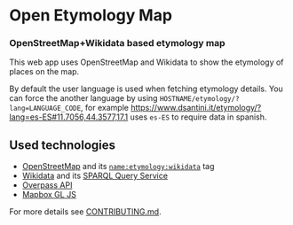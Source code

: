 # Open Etymology Map
### OpenStreetMap+Wikidata based etymology map

This web app uses OpenStreetMap and Wikidata to show the etymology of places on the map.

By default the user language is used when fetching etymology details. You can force the another language by using `HOSTNAME/etymology/?lang=LANGUAGE_CODE`, for example https://www.dsantini.it/etymology/?lang=es-ES#11.7056,44.3577,17.1 uses `es-ES` to require data in spanish.

## Used technologies

- [OpenStreetMap](https://www.openstreetmap.org/about) and its [`name:etymology:wikidata`](https://wiki.openstreetmap.org/wiki/Key:name:etymology:wikidata) tag
- [Wikidata](https://www.wikidata.org/wiki/Wikidata:Introduction) and its [SPARQL Query Service](https://www.wikidata.org/wiki/Wikidata:SPARQL_query_service)
- [Overpass API](https://wiki.openstreetmap.org/wiki/Overpass_API)
- [Mapbox GL JS](https://www.mapbox.com/mapbox-gljs)

For more details see [CONTRIBUTING.md](CONTRIBUTING.md).
